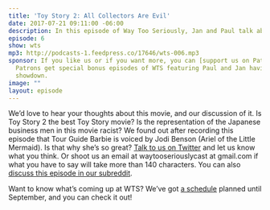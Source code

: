 ```yaml
---
title: 'Toy Story 2: All Collectors Are Evil'
date: 2017-07-21 09:11:00 -06:00
description: In this episode of Way Too Seriously, Jan and Paul talk about Toy Story 2, even though they’ve never talked about Toy Story. Oh well. We talk about why holding on to your childhood is tempting but futile, whether toy dinosaurs can be girls, and whether it’s ok for a villainous character to be racist.
episode: 6
show: wts
mp3: http://podcasts-1.feedpress.co/17646/wts-006.mp3
sponsor: If you like us or if you want more, you can [support us on Patreon](https://www.patreon.com/clockworkscast)!
  Patrons get special bonus episodes of WTS featuring Paul and Jan having a trivia
  showdown.
image: ""
layout: episode
---
```


We’d love to hear your thoughts about this movie, and our discussion of it. Is Toy Story 2 the best Toy Story movie? Is the representation of the Japanese business men in this movie racist? We found out after recording this episode that Tour Guide Barbie is voiced by Jodi Benson (Ariel of the Little Mermaid). Is that why she’s so great?  [Talk to us on Twitter](http://www.twitter.com/wtscast) and let us know what you think. Or shoot us an email at waytooseriouslycast at gmail.com if what you have to say will take more than 140 characters. You can also [discuss this episode in our subreddit](#).

Want to know what’s coming up at WTS? We’ve got [a schedule](https://docs.google.com/document/d/1f6fvTgbzQOCUD_potL6mWClmSC3D2cOBgKz36OwSC68/edit?usp=sharing) planned until September, and you can check it out!
